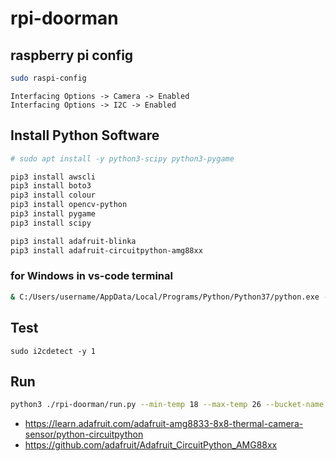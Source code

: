 # rpi-doorman

## raspberry pi config

```bash
sudo raspi-config
```

```
Interfacing Options -> Camera -> Enabled
Interfacing Options -> I2C -> Enabled
```

## Install Python Software

```bash
# sudo apt install -y python3-scipy python3-pygame

pip3 install awscli
pip3 install boto3
pip3 install colour
pip3 install opencv-python
pip3 install pygame
pip3 install scipy

pip3 install adafruit-blinka
pip3 install adafruit-circuitpython-amg88xx
```

### for Windows in vs-code terminal

```bash
& C:/Users/username/AppData/Local/Programs/Python/Python37/python.exe -m pip install boto3
```

## Test

```
sudo i2cdetect -y 1
```

## Run

```bash
python3 ./rpi-doorman/run.py --min-temp 18 --max-temp 26 --bucket-name <DOORMAN-BUCKET-NAME>
```

* <https://learn.adafruit.com/adafruit-amg8833-8x8-thermal-camera-sensor/python-circuitpython>
* <https://github.com/adafruit/Adafruit_CircuitPython_AMG88xx>
